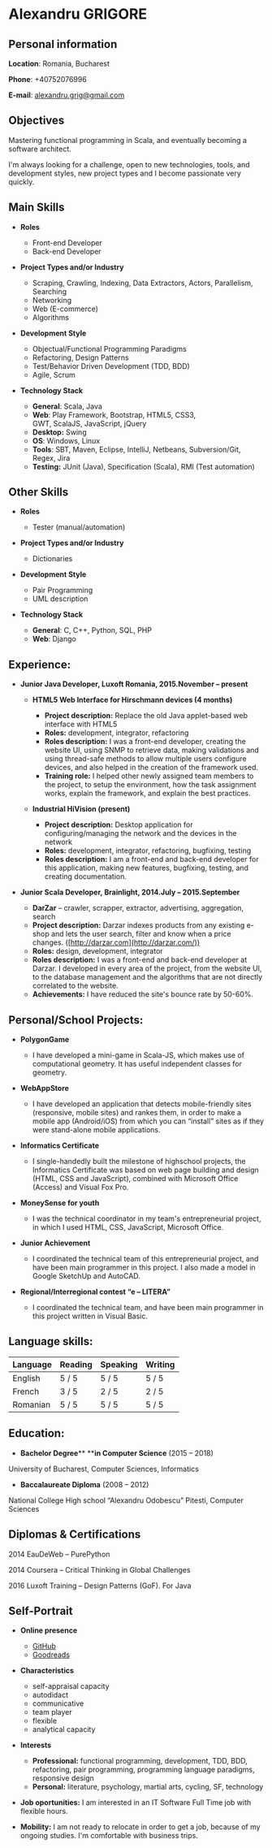 Alexandru GRIGORE
======

## Personal information

**Location**:	Romania, Bucharest

**Phone**:	+40752076996

**E-mail**:	[alexandru.grig@gmail.com](mailto:alexandru.grig@gmail.com)

## Objectives

Mastering functional programming in Scala, and eventually becoming a software architect.

I'm always looking for a challenge, open to new technologies, tools, and development styles, 
new project types and I become passionate very quickly.

## Main Skills

- **Roles** 
    - Front-end Developer 
    - Back-end Developer 

- **Project Types and/or Industry** 
    - Scraping, Crawling, Indexing, Data Extractors, Actors, Parallelism, Searching 
    - Networking 
    - Web (E-commerce) 
    - Algorithms 

- **Development Style** 
    - Objectual/Functional Programming Paradigms 
    - Refactoring, Design Patterns 
    - Test/Behavior Driven Development (TDD, BDD) 
    - Agile, Scrum 

- **Technology Stack** 
    - **General**: Scala, Java 
    - **Web**: Play Framework, Bootstrap, HTML5, CSS3, GWT, ScalaJS, JavaScript, jQuery 
    - **Desktop:** Swing 
    - **OS**: Windows, Linux 
    - **Tools**: SBT, Maven, Eclipse, IntelliJ, Netbeans, Subversion/Git, Regex, Jira 
    - **Testing:** JUnit (Java), Specification (Scala), RMI (Test automation) 

## Other Skills

- **Roles** 
    - Tester (manual/automation) 

- **Project Types and/or Industry** 
    - Dictionaries 

- **Development Style** 
    - Pair Programming 
    - UML description 

- **Technology Stack** 
    - **General**: C, C++, Python, SQL, PHP 
    - **Web**: Django 

## Experience:

- **Junior Java Developer, Luxoft Romania, 2015.November – present** 
    - **HTML5 Web Interface for Hirschmann devices (4 months)** 
        - **Project description:** Replace the old Java applet-based web interface with HTML5 
        - **Roles:** development, integrator, refactoring 
        - **Roles description:** I was a front-end developer, creating the website UI, using SNMP to retrieve data, making validations and using thread-safe methods to allow multiple users configure devices, and also helped in the creation of the framework used. 
        - **Training role:** I helped other newly assigned team members to the project, to setup the environment, how the task assignment works, explain the framework, and explain the best practices. 

    - **Industrial HiVision (present)** 
        - **Project description:** Desktop application for configuring/managing the network and the devices in the network 
        - **Roles:** development, integrator, refactoring, bugfixing, testing 
        - **Roles description:** I am a front-end and back-end developer for this application, making new features, bugfixing, testing, and creating documentation. 

- **Junior Scala Developer, Brainlight, 2014.July – 2015.September** 
    - **DarZar** – crawler, scrapper, extractor, advertising, aggregation, search 
    - **Project description:** Darzar indexes products from any existing e-shop and lets the user search, filter and know when a price changes. ([http://darzar.com](http://darzar.com/)) 
    - **Roles:** design, development, integrator 
    - **Roles description:** I was a front-end and back-end developer at Darzar. I developed in every area of the project, from the website UI, to the database management and the algorithms that are not directly correlated to the website. 
    - **Achievements:** I have reduced the site's bounce rate by 50-60%. 

## Personal/School Projects:

- **PolygonGame** 
    - I have developed a mini-game in Scala-JS, which makes use of computational geometry. It has useful independent classes for geometry. 

- **WebAppStore** 
    - I have developed an application that detects mobile-friendly sites (responsive, mobile sites) and rankes them, in order to make a mobile app (Android/iOS) from which you can “install” sites as if they were stand-alone mobile applications. 

- **Informatics Certificate** 
    - I single-handedly built the milestone of highschool projects, the Informatics Certificate was based on web page building and design (HTML, CSS and JavaScript), combined with Microsoft Office (Access) and Visual Fox Pro. 

- **MoneySense for youth** 
    - I was the technical coordinator in my team\'s entrepreneurial project, in which I used HTML, CSS, JavaScript, Microsoft Office. 

- **Junior Achievement** 
    - I coordinated the technical team of this entrepreneurial project, and have been main programmer in this project. I also made a model in Google SketchUp and AutoCAD. 

- **Regional/Interregional contest “e – LITERA”** 
    - I coordinated the technical team, and have been main programmer in this project written in Visual Basic. 

## Language skills: 

**Language** | **Reading** | **Speaking** | **Writing**
-------------|-------------|--------------|-----------|
English | 5 / 5 | 5 / 5 | 5 / 5
French | 3 / 5 | 2 / 5 | 2 / 5
Romanian | 5 / 5 | 5 / 5 | 5 / 5

## Education:

- **Bachelor Degree**** ****in Computer Science** (2015 – 2018) 

University of Bucharest, Computer Sciences, Informatics

- **Baccalaureate Diploma** (2008 – 2012) 

National College High school “Alexandru Odobescu” Pitesti, Computer Sciences

## Diplomas & Certifications

2014 EauDeWeb – PurePython

2014 Coursera – Critical Thinking in Global Challenges

2016 Luxoft Training – Design Patterns (GoF). For Java

## Self-Portrait

- **Online presence** 
    - [GitHub](https://github.com/alexandrugrigore) 
    - [Goodreads](http://www.goodreads.com/alexugoku) 

- **Characteristics** 
    - self-appraisal capacity 
    - autodidact 
    - communicative 
    - team player 
    - flexible 
    - analytical capacity 

- **Interests** 
    - **Professional:** functional programming, development, TDD, BDD, refactoring, pair programming, programming language paradigms, responsive design 
    - **Personal:** literature, psychology, martial arts, cycling, SF, technology 

- **Job oportunities:** I am interested in an IT Software Full Time job with flexible hours. 
- **Mobility:** I am not ready to relocate in order to get a job, because of my ongoing studies. I'm comfortable with business trips. 
